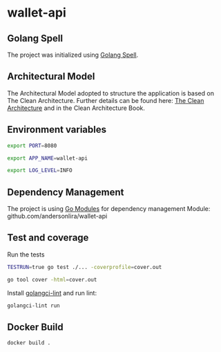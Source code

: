 # wallet-api

## Golang Spell
The project was initialized using [Golang Spell](https://github.com/golangspell/golangspell).

## Architectural Model
The Architectural Model adopted to structure the application is based on The Clean Architecture.
Further details can be found here: [The Clean Architecture](https://8thlight.com/blog/uncle-bob/2012/08/13/the-clean-architecture.html) and in the Clean Architecture Book.

## Environment variables

```sh
export PORT=8080

export APP_NAME=wallet-api

export LOG_LEVEL=INFO
```

## Dependency Management
The project is using [Go Modules](https://blog.golang.org/using-go-modules) for dependency management
Module: github.com/andersonlira/wallet-api

## Test and coverage

Run the tests

```sh 
TESTRUN=true go test ./... -coverprofile=cover.out

go tool cover -html=cover.out
```

Install [golangci-lint](https://github.com/golangci/golangci-lint#install) and run lint:

```sh
golangci-lint run
```

## Docker Build

```sh
docker build .
```